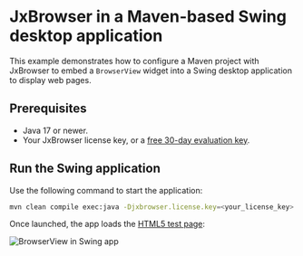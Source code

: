 # JxBrowser in a Maven-based Swing desktop application

This example demonstrates how to configure a Maven project with JxBrowser to embed a `BrowserView` widget into a Swing desktop application to display web pages.

## Prerequisites

* Java 17 or newer.
* Your JxBrowser license key, or a [free 30-day evaluation key][web-form].

## Run the Swing application

Use the following command to start the application:

```bash
mvn clean compile exec:java -Djxbrowser.license.key=<your_license_key>
```

Once launched, the app loads the [HTML5 test page][html5-test-page]:

![BrowserView in Swing app][swing-browser-view]

[web-form]: https://www.teamdev.com/jxbrowser#evaluate
[html5-test-page]: https://html5test.teamdev.com
[swing-browser-view]: https://jxbrowser-support.teamdev.com/img/articles/awt-swing-view.webp
